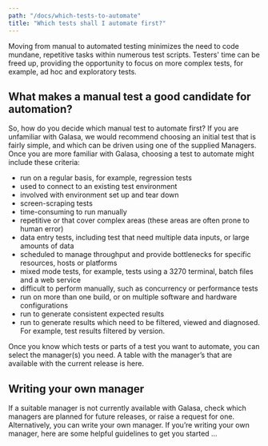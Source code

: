 ```yaml
---
path: "/docs/which-tests-to-automate"
title: "Which tests shall I automate first?"
---
```


Moving from manual to automated testing minimizes the need to code mundane, repetitive tasks within numerous test scripts. Testers' time can be freed up, providing the opportunity to focus on more complex tests, for example, ad hoc and exploratory tests.

## What makes a manual test a good candidate for automation?

So, how do you decide which manual test to automate first? If you are unfamiliar with Galasa, we would recommend choosing an initial test that is fairly simple, and which can be driven using one of the supplied Managers. Once you are more familiar with Galasa, choosing a test to automate might include these criteria:

- run on a regular basis, for example, regression tests
- used to connect to an existing test environment
- involved with environment set up and tear down 
- screen-scraping tests
- time-consuming to run manually
- repetitive or that cover complex areas (these areas are often prone to human error)
- data entry tests, including test that need multiple data inputs, or large amounts of data
- scheduled to manage throughput and provide bottlenecks for specific resources, hosts or platforms 
- mixed mode tests, for example, tests using a 3270 terminal, batch files and a web service 
- difficult to perform manually, such as concurrency or performance tests
- run on more than one build, or on multiple software and hardware configurations
- run to generate consistent expected results
- run to generate results which need to be filtered, viewed and diagnosed. For example, test results filtered by version.


Once you know which tests or parts of a test you want to automate, you can select the manager(s) you need. A table with the manager’s that are available with the current release is here. 

## Writing your own manager

If a suitable manager is not currently available with Galasa, check which managers are planned for future releases, or raise a request for one. Alternatively, you can write your own manager. If you’re writing your own manager, here are some helpful guidelines to get you started …
